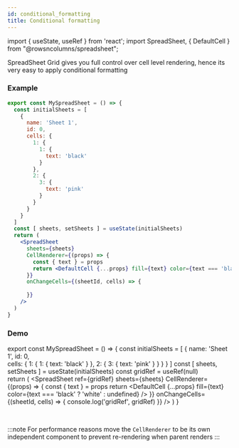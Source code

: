 ```yaml
---
id: conditional_formatting
title: Conditional formatting
---
```

import { useState, useRef } from 'react';
import SpreadSheet, { DefaultCell } from "@rowsncolumns/spreadsheet";

SpreadSheet Grid gives you full control over cell level rendering, hence its very easy to apply conditional formatting

### Example

```jsx
export const MySpreadSheet = () => {
  const initialSheets = [
    {
      name: 'Sheet 1',
      id: 0,      
      cells: {
        1: {
          1: {
            text: 'black'
          }
        },
        2: {
          3: {
            text: 'pink'
          }
        }
      }
    }
  ]
  const [ sheets, setSheets ] = useState(initialSheets)
  return (
    <SpreadSheet
      sheets={sheets}
      CellRenderer={(props) => {
        const { text } = props
        return <DefaultCell {...props} fill={text} color={text === 'black' ? 'white' : undefined} />
      }}
      onChangeCells={(sheetId, cells) => {
        
      }}
    />
  )
}

```

### Demo

export const MySpreadSheet = () => {
  const initialSheets = [
    {
      name: 'Sheet 1',
      id: 0,      
      cells: {
        1: {
          1: {
            text: 'black'
          }
        },
        2: {
          3: {
            text: 'pink'
          }
        }
      }
    }
  ]
  const [ sheets, setSheets ] = useState(initialSheets)
  const gridRef = useRef(null)  
  return (
    <SpreadSheet
      ref={gridRef}
      sheets={sheets}
      CellRenderer={(props) => {
        const { text } = props
        return <DefaultCell {...props} fill={text} color={text === 'black' ? 'white' : undefined} />
      }}
      onChangeCells={(sheetId, cells) => {
        console.log('gridRef', gridRef)
      }}
    />
  )
}

<MySpreadSheet />

<br />

:::note
For performance reasons move the `CellRenderer` to be its own independent component to prevent re-rendering when parent renders
:::